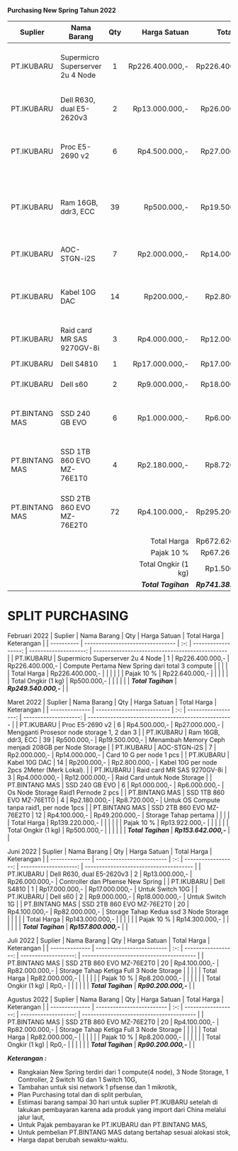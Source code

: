 **Purchasing New Spring Tahun 2022**

| Suplier        | Nama Barang                      | Qty |        Harga Satuan |           Total Harga | Keterangan                                          |
| -------------- | -------------------------------- | :-: | ------------------: | --------------------: | --------------------------------------------------- |
| PT.IKUBARU     | Supermicro Superserver 2u 4 Node |  1  |     Rp226.400.000,- |       Rp226.400.000,- | Compute Pertama New Spring dari total 3 compute     |
| PT.IKUBARU     | Dell R630, dual E5-2620v3        |  2  |      Rp13.000.000,- |        Rp26.000.000,- | Controller dan Pfsense New Spring                   |
| PT.IKUBARU     | Proc E5-2690 v2                  |  6  |       Rp4.500.000,- |        Rp27.000.000,- | Mengganti Prosesor node storage 1, 2 dan 3          |
| PT.IKUBARU     | Ram 16GB, ddr3, ECC              | 39  |         Rp500.000,- |        Rp19.500.000,- | Menambah Memory Ceph menjadi 208GB per Node Storage |
| PT.IKUBARU     | AOC-STGN-i2S                     |  7  |       Rp2.000.000,- |        Rp14.000.000,- | Card 10 G per node 1 pcs                            |
| PT.IKUBARU     | Kabel 10G DAC                    | 14  |         Rp200.000,- |         Rp2.800.000,- | Kabel 10G per node 2pcs 2Meter (Merk Lokal).        |
| PT.IKUBARU     | Raid card MR SAS 9270GV-8i       |  3  |       Rp4.000.000,- |        Rp12.000.000,- | Raid Card untuk Node Storage                        |
| PT.IKUBARU     | Dell S4810                       |  1  |      Rp17.000.000,- |        Rp17.000.000,- | Untuk Switch 10G                                    |
| PT.IKUBARU     | Dell s60                         |  2  |       Rp9.000.000,- |        Rp18.000.000,- | Untuk Switch 1G                                     |
| PT.BINTANG MAS | SSD 240 GB EVO                   |  6  |       Rp1.000.000,- |         Rp6.000.000,- | Os Node Storage Raid1 Pernode 2 pcs                 |
| PT.BINTANG MAS | SSD 1TB 860 EVO MZ-76E1T0        |  4  |       Rp2.180.000,- |         Rp8.720.000,- | Untuk OS Compute tanpa raid1, per node 1pcs         |
| PT.BINTANG MAS | SSD 2TB 860 EVO MZ-76E2T0        | 72  |       Rp4.100.000,- |       Rp295.200.000,- | Untuk 3 node Storage Ceph, per node 24ssd           |
|                |                                  |     |         Total Harga |       Rp672.620.000,- |                                                     |
|                |                                  |     |         Pajak  10 % |        Rp67.262.000,- |                                                     |
|                |                                  |     | Total Ongkir (1 kg) |         Rp1.500.000,- |                                                     |
|                |                                  |     | ***Total Tagihan*** | ***Rp741.382.000,-*** |                                                     |


# SPLIT PURCHASING
Februari 2022
| Suplier    | Nama Barang                      | Qty |        Harga Satuan |           Total Harga | Keterangan                                      |
| ---------- | -------------------------------- | :-: | ------------------: | --------------------: | ----------------------------------------------- |
| PT.IKUBARU | Supermicro Superserver 2u 4 Node |  1  |     Rp226.400.000,- |       Rp226.400.000,- | Compute Pertama New Spring dari total 3 compute |
|            |                                  |     |         Total Harga |       Rp226.400.000,- |                                                 |
|            |                                  |     |         Pajak  10 % |        Rp22.640.000,- |                                                 |
|            |                                  |     | Total Ongkir (1 kg) |           Rp500.000,- |                                                 |
|            |                                  |     | ***Total Tagihan*** | ***Rp249.540.000,-*** |                                                 |


Maret 2022
| Suplier        | Nama Barang                | Qty |        Harga Satuan |           Total Harga | Keterangan                                          |
| -------------- | -------------------------- | :-: | ------------------: | --------------------: | --------------------------------------------------- |
| PT.IKUBARU     | Proc E5-2690 v2            |  6  |       Rp4.500.000,- |        Rp27.000.000,- | Mengganti Prosesor node storage 1, 2 dan 3          |
| PT.IKUBARU     | Ram 16GB, ddr3, ECC        | 39  |         Rp500.000,- |        Rp19.500.000,- | Menambah Memory Ceph menjadi 208GB per Node Storage |
| PT.IKUBARU     | AOC-STGN-i2S               |  7  |       Rp2.000.000,- |        Rp14.000.000,- | Card 10 G per node 1 pcs                            |
| PT.IKUBARU     | Kabel 10G DAC              | 14  |         Rp200.000,- |         Rp2.800.000,- | Kabel 10G per node 2pcs 2Meter (Merk Lokal).        |
| PT.IKUBARU     | Raid card MR SAS 9270GV-8i |  3  |       Rp4.000.000,- |        Rp12.000.000,- | Raid Card untuk Node Storage                        |
| PT.BINTANG MAS | SSD 240 GB EVO             |  6  |       Rp1.000.000,- |         Rp6.000.000,- | Os Node Storage Raid1 Pernode 2 pcs                 |
| PT.BINTANG MAS | SSD 1TB 860 EVO MZ-76E1T0  |  4  |       Rp2.180.000,- |         Rp8.720.000,- | Untuk OS Compute tanpa raid1, per node 1pcs         |
| PT.BINTANG MAS | SSD 2TB 860 EVO MZ-76E2T0  |  12  |       Rp4.100.000,- |        Rp49.200.000,- | Storage Tahap pertama                               |
|                |                            |     |         Total Harga |       Rp139.220.000,- |                                                     |
|                |                            |     |         Pajak  10 % |        Rp13.922.000,- |                                                     |
|                |                            |     | Total Ongkir (1 kg) |           Rp500.000,- |                                                     |
|                |                            |     | ***Total Tagihan*** | ***Rp153.642.000,-*** |                                                     |


Juni 2022
| Suplier        | Nama Barang               | Qty |        Harga Satuan |           Total Harga | Keterangan                             |
| -------------- | ------------------------- | :-: | ------------------: | --------------------: | -------------------------------------- |
| PT.IKUBARU     | Dell R630, dual E5-2620v3 |  2  |      Rp13.000.000,- |        Rp26.000.000,- | Controller dan Pfsense New Spring      |
| PT.IKUBARU     | Dell S4810                |  1  |      Rp17.000.000,- |        Rp17.000.000,- | Untuk Switch 10G                       |
| PT.IKUBARU     | Dell s60                  |  2  |       Rp9.000.000,- |        Rp18.000.000,- | Untuk Switch 1G                        |
| PT.BINTANG MAS | SSD 2TB 860 EVO MZ-76E2T0 | 20  |       Rp4.100.000,- |        Rp82.000.000,- | Storage Tahap Kedua ssd 3 Node Storage |
|                |                           |     |         Total Harga |       Rp143.000.000,- |                                        |
|                |                           |     |         Pajak  10 % |        Rp14.300.000,- |                                        |
|                |                           |     | ***Total Tagihan*** | ***Rp157.800.000,-*** |                                        |


Juli 2022
| Suplier        | Nama Barang               | Qty |        Harga Satuan |          Total Harga | Keterangan                               |
| -------------- | ------------------------- | :-: | ------------------: | -------------------: | ---------------------------------------- |
| PT.BINTANG MAS | SSD 2TB 860 EVO MZ-76E2T0 | 20  |       Rp4.100.000,- |       Rp82.000.000,- | Storage Tahap Ketiga Full 3 Node Storage |
|                |                           |     |         Total Harga |       Rp82.000.000,- |                                          |
|                |                           |     |         Pajak  10 % |        Rp8.200.000,- |                                          |
|                |                           |     | Total Ongkir (1 kg) |                Rp0,- |                                          |
|                |                           |     | ***Total Tagihan*** | ***Rp90.200.000,-*** |                                          |

Agustus 2022
| Suplier        | Nama Barang               | Qty |        Harga Satuan |          Total Harga | Keterangan                               |
| -------------- | ------------------------- | :-: | ------------------: | -------------------: | ---------------------------------------- |
| PT.BINTANG MAS | SSD 2TB 860 EVO MZ-76E2T0 | 20  |       Rp4.100.000,- |       Rp82.000.000,- | Storage Tahap Ketiga Full 3 Node Storage |
|                |                           |     |         Total Harga |       Rp82.000.000,- |                                          |
|                |                           |     |         Pajak  10 % |        Rp8.200.000,- |                                          |
|                |                           |     | Total Ongkir (1 kg) |                Rp0,- |                                          |
|                |                           |     | ***Total Tagihan*** | ***Rp90.200.000,-*** |                                          |


***Keterangan :***
- Rangkaian New Spring terdiri dari 1 compute(4 node), 3 Node Storage, 1 Controller, 2 Switch 1G dan 1 Switch 10G,
- Tambahan untuk sisi network 1 pfsense dan 1 mikrotik,
- Plan Purchasing total dan di split perbulan,
- Estimasi barang sampai 30 hari untuk suplier PT.IKUBARU setelah di lakukan pembayaran karena ada produk yang import dari China melalui jalur laut,
- Untuk Pajak pembayaran ke PT.IKUBARU dan PT.BINTANG MAS,
- Untuk pembelian PT.BINTANG MAS datang bertahap sesuai alokasi stok,
- Harga dapat berubah sewaktu-waktu.
